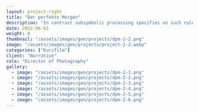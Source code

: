 ```yaml
---
layout: project-right
title: "Der perfekte Morgen"
description: "In contrast subsymbolic processing specifies no such rules a priori and relies on emergent properties of processing units"
date: 2022-06-01
weight: 8
thumbnail: "/assets/images/gen/projects/dpm-2-2.png"
image: "/assets/images/gen/projects/project-1-2.webp"
categories: ["Kurzfilm"]
client: "Narrative"
role: "Director of Photography"
gallery:
  - image: "/assets/images/gen/projects/dpm-2-1.png"
  - image: "/assets/images/gen/projects/dpm-2-2.png"
  - image: "/assets/images/gen/projects/dpm-2-3.png"
  - image: "/assets/images/gen/projects/dpm-2-4.png"
  - image: "/assets/images/gen/projects/dpm-2-5.png"
  - image: "/assets/images/gen/projects/dpm-2-6.png"
---
```


